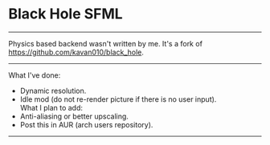 # Black Hole SFML
***
Physics based backend wasn't written by me. It's a fork of
https://github.com/kavan010/black_hole.
***
What I've done:
* Dynamic resolution.
* Idle mod (do not re-render picture if there is no user input). \
What I plan to add:
* Anti-aliasing or better upscaling.
* Post this in AUR (arch users repository).
***
